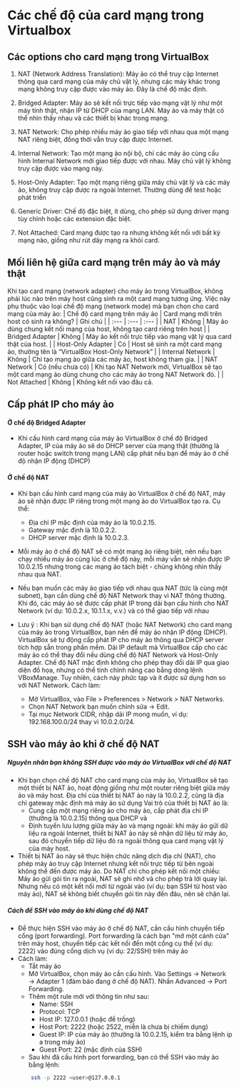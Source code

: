 # Các chế độ của card mạng trong Virtualbox

## Các options cho card mạng trong VirtualBox
1. NAT (Network Address Translation):
Máy ảo có thể truy cập Internet thông qua card mạng của máy chủ vật lý, nhưng các máy khác trong mạng không truy cập được vào máy ảo. Đây là chế độ mặc định.

2.	Bridged Adapter:
Máy ảo sẽ kết nối trực tiếp vào mạng vật lý như một máy tính thật, nhận IP từ DHCP của mạng LAN. Máy ảo và máy thật có thể nhìn thấy nhau và các thiết bị khác trong mạng.

3. NAT Network:
Cho phép nhiều máy ảo giao tiếp với nhau qua một mạng NAT riêng biệt, đồng thời vẫn truy cập được Internet.

4. Internal Network:
Tạo một mạng ảo nội bộ, chỉ các máy ảo cùng cấu hình Internal Network mới giao tiếp được với nhau. Máy chủ vật lý không truy cập được vào mạng này.

5. Host-Only Adapter:
Tạo một mạng riêng giữa máy chủ vật lý và các máy ảo, không truy cập được ra ngoài Internet. Thường dùng để test hoặc phát triển

6. Generic Driver:
Chế độ đặc biệt, ít dùng, cho phép sử dụng driver mạng tùy chỉnh hoặc các extension đặc biệt.

8. Not Attached:
Card mạng được tạo ra nhưng không kết nối với bất kỳ mạng nào, giống như rút dây mạng ra khỏi card.

## Mối liên hệ giữa card mạng trên máy ảo và máy thật


Khi tạo card mạng (network adapter) cho máy ảo trong VirtualBox, không phải lúc nào trên máy host cũng sinh ra một card mạng tương ứng. Việc này phụ thuộc vào loại chế độ mạng (network mode) mà bạn chọn cho card mạng của máy ảo:
| Chế độ card mạng trên máy ảo | Card mạng mới trên host có sinh ra không? | Ghi chú |
| :--- | :--- | :--- |
| NAT | Không | Máy ảo dùng chung kết nối mạng của host, không tạo card riêng trên host |
| Bridged Adapter | Không | Máy ảo kết nối trực tiếp vào mạng vật lý qua card thật của host. |
| Host-Only Adapter | Có | Host sẽ sinh ra một card mạng ảo, thường tên là “VirtualBox Host-Only Network” |
| Internal Network | Không | Chỉ tạo mạng ảo giữa các máy ảo, host không tham gia. |
| NAT Network | Có (nếu chưa có) | Khi tạo NAT Network mới, VirtualBox sẽ tạo một card mạng ảo dùng chung cho các máy ảo trong NAT Network đó. |
| Not Attached | Không | Không kết nối vào đâu cả.


## Cấp phát IP cho máy ảo
#### Ở chế độ Bridged Adapter
- Khi cấu hình card mạng của máy ảo VirtualBox ở chế độ Bridged Adapter, IP của máy ảo sẽ do DHCP server của mạng thật (thường là router hoặc switch trong mạng LAN) cấp phát nếu bạn để máy ảo ở chế độ nhận IP động (DHCP)

#### Ở chế độ NAT
- Khi bạn cấu hình card mạng của máy ảo VirtualBox ở chế độ NAT, máy ảo sẽ nhận được IP riêng trong một mạng ảo do VirtualBox tạo ra. Cụ thể:
    - Địa chỉ IP mặc định của máy ảo là 10.0.2.15.
    - Gateway mặc định là 10.0.2.2.
    - DHCP server mặc định là 10.0.2.3.

- Mỗi máy ảo ở chế độ NAT sẽ có một mạng ảo riêng biệt, nên nếu bạn chạy nhiều máy ảo cùng lúc ở chế độ này, mỗi máy vẫn sẽ nhận được IP 10.0.2.15 nhưng trong các mạng ảo tách biệt - chúng không nhìn thấy nhau qua NAT.

- Nếu bạn muốn các máy ảo giao tiếp với nhau qua NAT (tức là cùng một subnet), bạn cần dùng chế độ NAT Network thay vì NAT thông thường. Khi đó, các máy ảo sẽ được cấp phát IP trong dải bạn cấu hình cho NAT Network (ví dụ: 10.0.2.x, 10.1.1.x, v.v.) và có thể giao tiếp với nhau

- Lưu ý :  Khi bạn sử dụng chế độ NAT (hoặc NAT Network) cho card mạng của máy ảo trong VirtualBox, bạn nên để máy ảo nhận IP động (DHCP). VirtualBox sẽ tự động cấp phát IP cho máy ảo thông qua DHCP server tích hợp sẵn trong phần mềm. Dải IP default mà VirtualBox cấp cho các máy ảo có thể thay đổi nếu dùng chế độ NAT Network và Host-Only Adapter. Chế độ NAT mặc định không cho phép thay đổi dải IP qua giao diện đồ họa, nhưng có thể tinh chỉnh nâng cao bằng dòng lệnh VBoxManage. Tuy nhiên, cách này phức tạp và ít được sử dụng hơn so với NAT Network. Cách làm:
    - Mở VirtualBox, vào File > Preferences > Network > NAT Networks.
    - Chọn NAT Network bạn muốn chỉnh sửa -> Edit.
    - Tại mục Network CIDR, nhập dải IP mong muốn, ví dụ: 192.168.100.0/24 thay vì 10.0.2.0/24.


## SSH vào máy ảo khi ở chế độ NAT

##### Nguyên nhân bạn không SSH được vào máy ảo VirtualBox với chế độ NAT
- Khi bạn chọn chế độ NAT cho card mạng của máy ảo, VirtualBox sẽ tạo một thiết bị NAT ảo, hoạt động giống như một router riêng biệt giữa máy ảo và máy host. 
Địa chỉ của thiết bị NAT ảo này là 10.0.2.2, cũng là địa chỉ gateway mặc định mà máy ảo sử dụng
Vai trò của thiết bị NAT ảo là:
    - Cung cấp một mạng riêng ảo cho máy ảo, cấp phát địa chỉ IP (thường là 10.0.2.15) thông qua DHCP và
    - Định tuyến lưu lượng giữa máy ảo và mạng ngoài: khi máy ảo gửi dữ liệu ra ngoài Internet, thiết bị NAT ảo này sẽ nhận dữ liệu từ máy ảo, sau đó chuyển tiếp dữ liệu đó ra ngoài thông qua card mạng vật lý của máy host. 
- Thiết bị NAT ảo này sẽ thực hiện chức năng dịch địa chỉ (NAT), cho phép máy ảo truy cập Internet nhưng kết nối trực tiếp từ bên ngoài không thể đến được máy ảo. Do NAT chỉ cho phép kết nối một chiều: Máy ảo gửi gói tin ra ngoài, NAT sẽ ghi nhớ và cho phép trả lời quay lại. Nhưng nếu có một kết nối mới từ ngoài vào (ví dụ: bạn SSH từ host vào máy ảo), NAT sẽ không biết chuyển gói tin này đến đâu, nên sẽ chặn lại.

##### Cách để SSH vào máy ảo khi dùng chế độ NAT
- Để thực hiện SSH vào máy ảo ở chế độ NAT, cần cấu hình chuyển tiếp cổng (port forwarding). Port forwarding là cách bạn "mở một cánh cửa" trên máy host, chuyển tiếp các kết nối đến một cổng cụ thể (ví dụ: 2222) vào đúng cổng dịch vụ (ví dụ: 22/SSH) trên máy ảo
- Cách làm: 
    - Tắt máy ảo
    - Mở VirtualBox, chọn máy ảo cần cấu hình. Vào Settings → Network → Adapter 1 (đảm bảo đang ở chế độ NAT). Nhấn Advanced → Port Forwarding.
    - Thêm một rule mới với thông tin như sau:
        - Name: SSH
        - Protocol: TCP
        - Host IP: 127.0.0.1 (hoặc để trống)
        - Host Port: 2222 (hoặc 2522, miễn là chưa bị chiếm dụng)
        - Guest IP: IP của máy ảo (thường là 10.0.2.15, kiểm tra bằng lệnh ip a trong máy ảo)
        - Guest Port: 22 (mặc định của SSH)
    - Sau khi đã cấu hình port forwarding, bạn có thể SSH vào máy ảo bằng lệnh:
    ```bash
        ssh -p 2222 <user>@127.0.0.1
    ```
